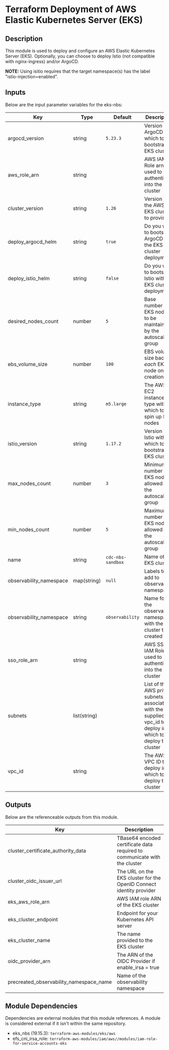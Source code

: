 # Terraform Deployment of AWS Elastic Kubernetes Server (EKS)

## Description

This module is used to deploy and configure an AWS Elastic Kubernetes Server (EKS). Optionally, you can choose to deploy Istio (not compatible with nginx-ingress) and/or ArgoCD.

**NOTE:** Using isitio requires that the target namespace(s) has the label "istio-injection=enabled".

## Inputs

Below are the input parameter variables for the eks-nbs:

| Key | Type | Default | Description |
| -------------- | -------------- | -------------- | -------------- |
| argocd_version | string | `5.23.3` | Version of ArgoCD with which to bootstrap EKS cluster |
| aws_role_arn | string |  | AWS IAM Role arn used to authenticate into the EKS cluster  |
| cluster_version | string | `1.26` | Version of the AWS EKS cluster to provision  |
| deploy_argocd_helm | string | `true` | Do you wish to bootstrap ArgoCD with the EKS cluster deployment? |
| deploy_istio_helm | string | `false` | Do you wish to bootstrap Istio with the EKS cluster deployment? |
| desired_nodes_count | number | `5` | Base number of EKS nodes to be maintained by the autoscaling group |
| ebs_volume_size | number | `100` | EBS volume size backing *each* EKS node on creation |
| instance_type | string | `m5.large` | The AWS EC2 instance type with which to spin up EKS nodes |
| istio_version | string | `1.17.2` | Version of Istio with which to bootstrap EKS cluster |
| max_nodes_count | number | `3` | Minimum number of EKS nodes allowed by the autoscaling group |
| min_nodes_count | number | `5` | Maximum number of EKS nodes allowed by the autoscaling group |
| name | string | `cdc-nbs-sandbox` | Name of the EKS cluster |
| observability_namespace | map(string) | `null` | Labels to add to observability namespace  |
| observability_namespace | string | `observability` | Name for the observability namespace with the EKS cluster to be created  |
| sso_role_arn | string |  | AWS SSO IAM Role arn used to authenticate into the EKS cluster  |
| subnets | list(string) | | List of the AWS private subnets ids associated with the supplied vpc_id to deploy in which to deploy the cluster |
| vpc_id | string | | The AWS VPC ID to deploy in which to deploy the cluster |

## Outputs

Below are the referenceable outputs from this module.

| Key | Description |
| -------------- | -------------- |
| cluster_certificate_authority_data | TBase64 encoded certificate data required to communicate with the cluster  |
| cluster_oidc_issuer_url | The URL on the EKS cluster for the OpenID Connect identity provider  |
| eks_aws_role_arn | AWS IAM role ARN of the EKS cluster  |
| eks_cluster_endpoint | Endpoint for your Kubernetes API server  |
| eks_cluster_name | The name provided to the EKS cluster  |
| oidc_provider_arn | The ARN of the OIDC Provider if enable_irsa = true  |
| precreated_observability_namespace_name | Name of the observability namespace  |

## Module Dependencies 

Dependencies are external modules that this module references. A module is considered external if it isn't within the same repository.

- eks_nbs (19.15.3): `terraform-aws-modules/eks/aws`
- efs_cni_irsa_role: `terraform-aws-modules/iam/aws//modules/iam-role-for-service-accounts-eks`

